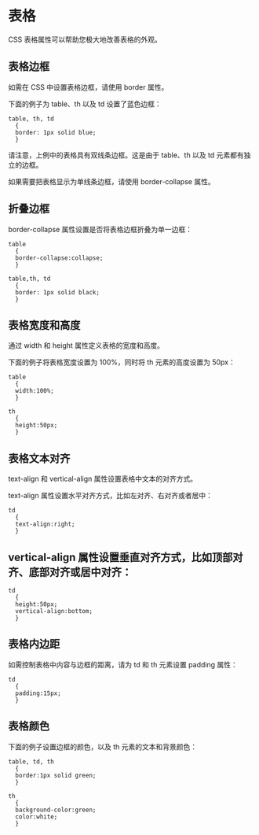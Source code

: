 # 表格
CSS 表格属性可以帮助您极大地改善表格的外观。  

## 表格边框
如需在 CSS 中设置表格边框，请使用 border 属性。  

下面的例子为 table、th 以及 td 设置了蓝色边框：    
```
table, th, td
  {
  border: 1px solid blue;
  }
```

请注意，上例中的表格具有双线条边框。这是由于 table、th 以及 td 元素都有独立的边框。  

如果需要把表格显示为单线条边框，请使用 border-collapse 属性。  

## 折叠边框
border-collapse 属性设置是否将表格边框折叠为单一边框：
```
table
  {
  border-collapse:collapse;
  }

table,th, td
  {
  border: 1px solid black;
  }
```

## 表格宽度和高度  
通过 width 和 height 属性定义表格的宽度和高度。  

下面的例子将表格宽度设置为 100%，同时将 th 元素的高度设置为 50px：
```
table
  {
  width:100%;
  }

th
  {
  height:50px;
  }
```  

## 表格文本对齐
text-align 和 vertical-align 属性设置表格中文本的对齐方式。  

text-align 属性设置水平对齐方式，比如左对齐、右对齐或者居中：  
```
td
  {
  text-align:right;
  }
```

## vertical-align 属性设置垂直对齐方式，比如顶部对齐、底部对齐或居中对齐：
```
td
  {
  height:50px;
  vertical-align:bottom;
  }
```

## 表格内边距
如需控制表格中内容与边框的距离，请为 td 和 th 元素设置 padding 属性：
```
td
  {
  padding:15px;
  }
```
## 表格颜色
下面的例子设置边框的颜色，以及 th 元素的文本和背景颜色：  
```
table, td, th
  {
  border:1px solid green;
  }

th
  {
  background-color:green;
  color:white;
  }
```
